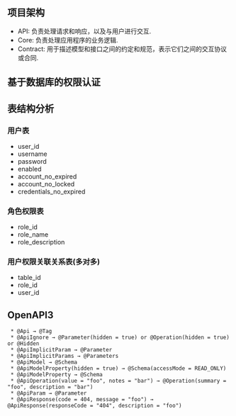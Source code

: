 ## 项目架构

- API: 负责处理请求和响应，以及与用户进行交互.
- Core: 负责处理应用程序的业务逻辑.
- Contract: 用于描述模型和接口之间的约定和规范，表示它们之间的交互协议或合同.

## 基于数据库的权限认证

## 表结构分析

### 用户表

- user_id
- username
- password
- enabled
- account_no_expired
- account_no_locked
- credentials_no_expired

### 角色权限表

- role_id
- role_name
- role_description

### 用户权限关联关系表(多对多)

- table_id
- role_id
- user_id

## OpenAPI3
```
 * @Api → @Tag
 * @ApiIgnore → @Parameter(hidden = true) or @Operation(hidden = true) or @Hidden
 * @ApiImplicitParam → @Parameter
 * @ApiImplicitParams → @Parameters
 * @ApiModel → @Schema
 * @ApiModelProperty(hidden = true) → @Schema(accessMode = READ_ONLY)
 * @ApiModelProperty → @Schema
 * @ApiOperation(value = "foo", notes = "bar") → @Operation(summary = "foo", description = "bar")
 * @ApiParam → @Parameter
 * @ApiResponse(code = 404, message = "foo") → @ApiResponse(responseCode = "404", description = "foo")
```
